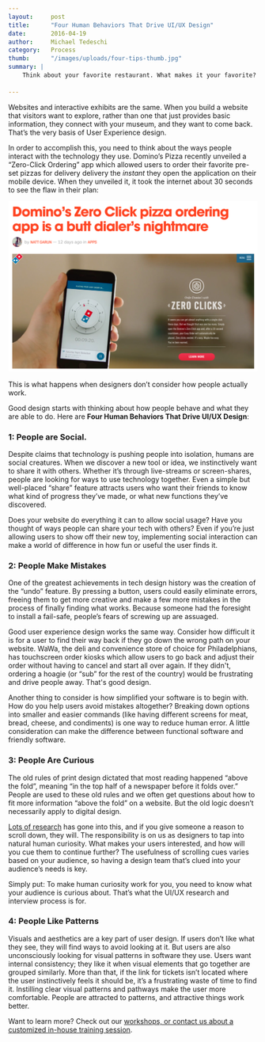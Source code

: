 ```yaml
---
layout:     post
title:      "Four Human Behaviors That Drive UI/UX Design"
date:       2016-04-19
author:     Michael Tedeschi
category:   Process
thumb:      "/images/uploads/four-tips-thumb.jpg"
summary: |
    Think about your favorite restaurant. What makes it your favorite? Sure, the food is good, but lots of places have good food. Maybe it’s the friendly wait staff, or the fact that your food is always ready so quickly. It might be little things like the decor or the music they play. Maybe you just like that it’s conveniently located on your way home from work. “Serving good food” is the starting point, but if you think deeper, there are many factors which make the dining experience better. You just have to go beyond the basic function.

---
```


Websites and interactive exhibits are the same.  When you build a website that visitors want to explore, rather than one that just provides basic information, they connect with your museum, and they want to come back. That’s the very basis of User Experience design.

In order to accomplish this, you need to think about the ways people interact with the technology they use. Domino’s Pizza recently unveiled a “Zero-Click Ordering” app which allowed users to order their favorite pre-set pizzas for delivery delivery the *instant* they open the application on their mobile device. When they unveiled it, it took the internet about 30 seconds to see the flaw in their plan:

![Domino's new Zero-Click Ordering app has some major problems.](/images/uploads/four-tips-dominos.png)

This is what happens when designers don’t consider how people actually work. 

Good design starts with thinking about how people behave and what they are able to do. Here are **Four Human Behaviors That Drive UI/UX Design**:

### 1: People are Social.
Despite claims that technology is pushing people into isolation, humans are social creatures. When we discover a new tool or idea, we instinctively want to share it with others. Whether it’s through live-streams or screen-shares, people are looking for ways to use technology together. Even a simple but well-placed “share” feature attracts users who want their friends to know what kind of progress they’ve made, or what new functions they’ve discovered.

Does your website do everything it can to allow social usage? Have you thought of ways people can share your tech with others? Even if you’re just allowing users to show off their new toy, implementing social interaction can make a world of difference in how fun or useful the user finds it.

### 2: People Make Mistakes
One of the greatest achievements in tech design history was the creation of the “undo” feature. By pressing a button, users could easily eliminate errors, freeing them to get more creative and make a few more mistakes in the process of finally finding what works. Because someone had the foresight to install a fail-safe, people’s fears of screwing up are assuaged.

Good user experience design works the same way. Consider how difficult it is for a user to find their way back if they go down the wrong path on your website. WaWa, the deli and convenience store of choice for Philadelphians, has touchscreen order kiosks which allow users to go back and adjust their order without having to cancel and start all over again. If they didn't, ordering a hoagie (or “sub” for the rest of the country) would be frustrating and drive people away. That's good design.

Another thing to consider is how simplified your software is to begin with. How do you help users avoid mistakes altogether? Breaking down options into smaller and easier commands (like having different screens for meat, bread, cheese, and condiments) is one way to reduce human error. A little consideration can make the difference between functional software and friendly software.

### 3: People Are Curious
The old rules of print design dictated that most reading happened “above the fold”, meaning “in the top half of a newspaper before it folds over.” People are used to these old rules and we often get questions about how to fit more information “above the fold” on a website. But the old logic doesn’t necessarily apply to digital design.

[Lots of research](http://uxmyths.com/post/654047943/myth-people-dont-scroll) has gone into this, and if you give someone a reason to scroll down, they will. The responsibility is on us as designers to tap into natural human curiosity. What makes your users interested, and how will you cue them to continue further? The usefulness of scrolling cues varies based on your audience, so having a design team that’s clued into your audience’s needs is key.

Simply put: To make human curiosity work for you, you need to know what your audience is curious about. That’s what the UI/UX research and interview process is for.

### 4: People Like Patterns

Visuals and aesthetics are a key part of user design. If users don’t like what they see, they will find ways to avoid looking at it. But users are also unconsciously looking for visual patterns in software they use. Users want internal consistency; they like it when visual elements that go together are grouped similarly. More than that, if the link for tickets isn’t located where the user instinctively feels it should be, it’s a frustrating waste of time to find it. Instilling clear visual patterns and pathways make the user more comfortable. People are attracted to patterns, and attractive things work better.

Want to learn more? Check out our [workshops, or contact us about a customized in-house training session](/contact).